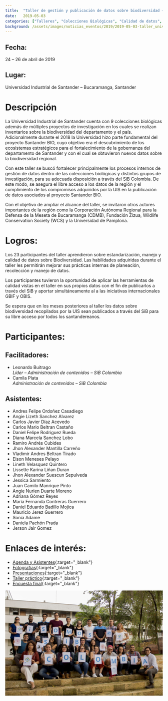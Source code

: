 ```yaml
---
title:  "Taller de gestión y publicación de datos sobre biodiversidad – Universidad Industrial de Santander"
date:   2019-05-03
categories: ["Talleres", "Colecciones Biológicas", "Calidad de datos", "Santander", "2019"]
background: /assets/images/noticias_eventos/2019/2019-05-03-taller_universidad_industrial_de_santander-a.jpg
---
```


## Fecha:
24 – 26 de abril de 2019

## Lugar:
Universidad Industrial de Santander – Bucaramanga, Santander

# Descripción

La Universidad Industrial de Santander cuenta con 9 colecciones biológicas además de múltiples proyectos de investigación en los cuales se realizan inventarios sobre la biodiversidad del departamento y el país. Adicionalmente durante el 2018 la Universidad hizo parte fundamental del proyecto Santander BIO, cuyo objetivo era el descubrimiento de los ecosistemas estratégicos para el fortalecimiento de la gobernanza del departamento de Santander y con el cual se obtuvieron nuevos datos sobre la biodiversidad regional.

Con este taller se buscó fortalecer principalmente los procesos internos de gestión de datos dentro de las colecciones biológicas y distintos grupos de investigación, para su adecuada disposición a través del SiB Colombia. De este modo, se asegura el libre acceso a los datos de la región y el cumplimiento de los compromisos adquiridos por la UIS en la publicación de datos asociados al proyecto Santander BIO.

Con el objetivo de ampliar el alcance del taller, se invitaron otros actores importantes de la región como la Corporación Autónoma Regional para la Defensa de la Meseta de Bucaramanga (CDMB), Fundación Zizua, Wildlife Conservation Society (WCS) y la Universidad de Pamplona.


# Logros:

Los 23 participantes del taller aprendieron sobre estandarización, manejo y calidad de datos sobre Biodiversidad. Las habilidades adquiridas durante el taller les permitirán mejorar sus prácticas internas de planeación, recolección y manejo de datos.

Los participantes tuvieron la oportunidad de aplicar las herramientas de calidad vistas en el taller en sus propios datos con el fin de publicarlos a través del SiB y aportar simultáneamente al a las iniciativas internacionales GBIF y OBIS.

Se espera que en los meses posteriores al taller los datos sobre biodiversidad recopilados por la UIS sean publicados a través del SiB para su libre acceso por todos los santandereanos.


# Participantes:

## Facilitadores:

- Leonardo Buitrago  
  *Líder – Administración de contenidos – SiB Colombia*
- Camila Plata  
  *Administración de contenidos – SiB Colombia*
   
## Asistentes:

 - Andres Felipe Ordoñez Casadiego
 - Angie Lizeth Sanchez Alvarez
 - Carlos Javier Díaz Acevedo
 - Carlos Mario Beltran Castaño
 - Daniel Felipe Rodriguez Rueda
 - Diana Marcela Sanchez Lobo
 - Ramiro Andrés Cubides
 - Jhon Alexander Mantilla Carreño
 - Vladimir Andres Beltran Tirado
 - Elson Meneses Pelayo
 - Lineth Velasquez Quintero
 - Lissette Karina Liñan Duran
 - Jhon Alexander Suescun Sepulveda
 - Jessica Sarmiento
 - Juan Camilo Manrique Pinto
 - Angie Nurien Duarte Moreno
 - Adriana Gómez Reyes
 - María Fernanda Contreras Guerrero
 - Daniel Eduardo Badillo Mojica
 - Mauricio Jerez Guerrero
 - Sonia Adame
 - Daniela Pachón Prada
 - Jerson Jair Gomez
 
# Enlaces de interés:

- [Agenda y Asistentes](https://drive.google.com/drive/folders/180hI-X-cYXC-7CGZyvX2ehouiCUjN_vY){:target="_blank"}
- [Fotografías](https://drive.google.com/drive/folders/1ISb8tgud6h4IWkafg_KlwxaBCY3Pnj--){:target="_blank"}
- [Presentaciones](https://drive.google.com/drive/folders/1D6WBxuX70knQGxHxKtdUVBRlC5Wa7GUW){:target="_blank"}
- [Taller práctico](https://drive.google.com/drive/folders/1icKScrp3kb7LM3JqnFBtXo_UxUAR1UFy){:target="_blank"}
- [Encuesta final](https://drive.google.com/file/d/1fJaLZFmwxZaA1ILI-pXN3QzlmiPr5o1O/view){:target="_blank"}

![My helpful screenshot](/assets/images/noticias_eventos/2019/2019-05-03-taller_universidad_industrial_de_santander-b.jpg)
